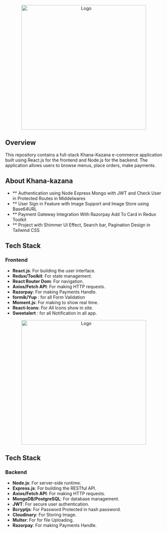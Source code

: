 <p align="center"><a href="https://laravel.com" target="_blank"><img src="https://upload.wikimedia.org/wikipedia/commons/thumb/a/a7/React-icon.svg/768px-React-icon.svg.png" width="400" alt="Logo"></a></p>

## Overview
This repository contains a full-stack Khana-Kazana e-commerce application built using React.js for the frontend and Node.js for the backend. The application allows users to browse menus, place orders, make payments.

## About Khana-kazana

- ** Authentication using Node Express Mongo with JWT and Check User in Protected Routes in Middelwares
- ** User Sign in Feature with Image Support and Image Store using Base64URL
- ** Payment Gateway Integration With Razorpay Add To Card in Redux Toolkit
- ** Project with Shimmer UI Effect, Search bar, Pagination Design in Tailwind CSS

## Tech Stack
### Frontend
- **React.js**: For building the user interface.
- **Redux/Toolkit**: For state management.
- **React Router Dom**: For navigation.
- **Axios/Fetch API**: For making HTTP requests.
- **Razorpay**: For making Payments Handle.
- **formik/Yup** : for all Form Validation
- **Moment.js**: For making to show real time.
- **React-Icons**: For All Icons show in site.
- **Sweetalert** : for all Notification in all app.

<p align="center"><img src="src/assets/Khana.png" width="400" alt="Logo"></p>

## Tech Stack
### Backend
- **Node.js**: For server-side runtime.
- **Express.js**: For building the RESTful API.
- **Axios/Fetch API**: For making HTTP requests.
- **MongoDB/PostgreSQL**: For database management.
- **JWT**: For secure user authentication.
- **Bcryptjs**: For Password Protected in hash password.
- **Cloudinary**: For Storing Image.
- **Multer**: For for file Uploading.
- **Razorpay**: For making Payments Handle.
